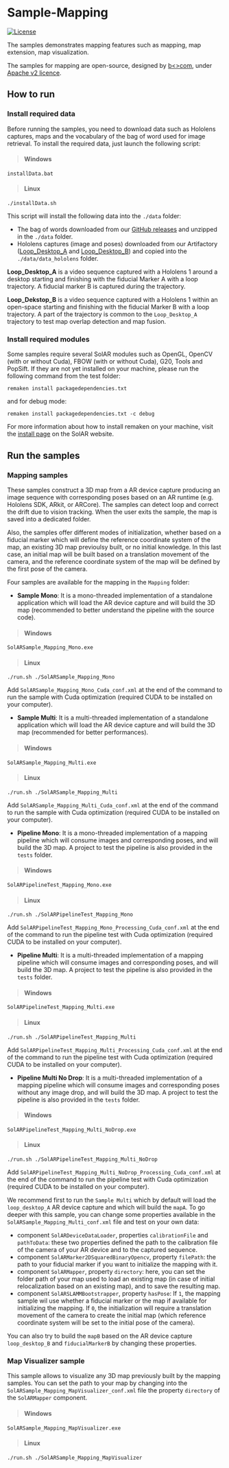 # Sample-Mapping
[![License](https://img.shields.io/github/license/SolARFramework/SolARModuleTools?style=flat-square&label=License)](https://www.apache.org/licenses/LICENSE-2.0)

The samples demonstrates mapping features such as mapping, map extension, map visualization.

The samples for mapping are open-source, designed by [b<>com](https://b-com.com/en), under [Apache v2 licence](https://www.apache.org/licenses/LICENSE-2.0).

## How to run

### Install required data

Before running the samples, you need to download data such as Hololens captures, maps and the vocabulary of the bag of word used for image retrieval.
To install the required data, just launch the following script:

> #### Windows
>
	installData.bat

> #### Linux
>
	./installData.sh

This script will install the following data into the `./data` folder:
- The bag of words downloaded from our [GitHub releases](https://github.com/SolarFramework/binaries/releases/download/fbow%2F0.0.1%2Fwin/fbow_voc.zip) and unzipped in the `./data` folder.
- Hololens captures (image and poses) downloaded from our Artifactory ([Loop_Desktop_A](https://repository.solarframework.org/generic/captures/hololens/bcomLab/loopDesktopA.zip) and [Loop_Desktop_B](https://repository.solarframework.org/generic/captures/hololens/bcomLab/loopDesktopB.zip)) and copied into the `./data/data_hololens` folder.

<strong>Loop_Desktop_A</strong> is a video sequence captured with a Hololens 1 around a desktop starting and finishing with the fiducial Marker A with a loop trajectory. A fiducial marker B is captured during the trajectory.

<strong>Loop_Dekstop_B</strong> is a video sequence captured with a Hololens 1 within an open-space starting and finishing with the fiducial Marker B with a loop trajectory. A part of the trajectory is common to the `Loop_Desktop_A` trajectory to test map overlap detection and map fusion.


### Install required modules

Some samples require several SolAR modules such as OpenGL, OpenCV (with or without Cuda), FBOW (with or without Cuda), G20, Tools and PopSift. If they are not yet installed on your machine, please run the following command from the test folder:

<pre><code>remaken install packagedependencies.txt</code></pre>

and for debug mode:

<pre><code>remaken install packagedependencies.txt -c debug</code></pre>

For more information about how to install remaken on your machine, visit the [install page](https://solarframework.github.io/install/) on the SolAR website.

## Run the samples

### Mapping samples

These samples construct a 3D map from a AR device capture producing an image sequence with corresponding poses based on an AR runtime (e.g. Hololens SDK, ARkit, or ARCore). The samples can detect loop and correct the drift due to vision tracking. When the user exits the sample, the map is saved into a dedicated folder.

Also, the samples offer different modes of initialization, whether based on a fiducial marker which will define the reference coordinate system of the map, an existing 3D map previoulsy built, or no initial knowledge. In this last case, an initial map will be built based on a translation movement of the camera, and the reference coordinate system of the map will be defined by the first pose of the camera.

Four samples are available for the mapping in the `Mapping` folder:
* <strong>Sample Mono</strong>: It is a mono-threaded implementation of a standalone application which will load the AR device capture and will build the 3D map (recommended to better understand the pipeline with the source code).

> #### Windows
>
	SolARSample_Mapping_Mono.exe

> #### Linux
>
	./run.sh ./SolARSample_Mapping_Mono

Add `SolARSample_Mapping_Mono_Cuda_conf.xml` at the end of the command to run the sample with Cuda optimization (required CUDA to be installed on your computer).

* <strong>Sample Multi</strong>: It is a multi-threaded implementation of a standalone application which will load the AR device capture and will build the 3D map (recommended for better performances).

> #### Windows
>
	SolARSample_Mapping_Multi.exe

> #### Linux
>
	./run.sh ./SolARSample_Mapping_Multi

Add `SolARSample_Mapping_Multi_Cuda_conf.xml` at the end of the command to run the sample with Cuda optimization (required CUDA to be installed on your computer).

* <strong>Pipeline Mono</strong>: It is a mono-threaded implementation of a mapping pipeline which will consume images and corresponding poses, and will build the 3D map. A project to test the pipeline is also provided in the `tests` folder.

> #### Windows
>
	SolARPipelineTest_Mapping_Mono.exe

> #### Linux
>
	./run.sh ./SolARPipelineTest_Mapping_Mono

Add `SolARPipelineTest_Mapping_Mono_Processing_Cuda_conf.xml` at the end of the command to run the pipeline test with Cuda optimization (required CUDA to be installed on your computer).

* <strong>Pipeline Multi</strong>: It is a multi-threaded implementation of a mapping pipeline which will consume images and corresponding poses, and will build the 3D map. A project to test the pipeline is also provided in the `tests` folder.

> #### Windows
>
	SolARPipelineTest_Mapping_Multi.exe

> #### Linux
>
	./run.sh ./SolARPipelineTest_Mapping_Multi

Add `SolARPipelineTest_Mapping_Multi_Processing_Cuda_conf.xml` at the end of the command to run the pipeline test with Cuda optimization (required CUDA to be installed on your computer).

* <strong>Pipeline Multi No Drop</strong>: It is a multi-threaded implementation of a mapping pipeline which will consume images and corresponding poses without any image drop, and will build the 3D map. A project to test the pipeline is also provided in the `tests` folder.

> #### Windows
>
	SolARPipelineTest_Mapping_Multi_NoDrop.exe

> #### Linux
>
	./run.sh ./SolARPipelineTest_Mapping_Multi_NoDrop

Add `SolARPipelineTest_Mapping_Multi_NoDrop_Processing_Cuda_conf.xml` at the end of the command to run the pipeline test with Cuda optimization (required CUDA to be installed on your computer).

We recommend first to run the `Sample Multi` which by default will load the `loop_desktop_A` AR device capture and which will build the `mapA`. To go deeper with this sample, you can change some properties available in the `SolARSample_Mapping_Multi_conf.xml` file and test on your own data:
* component `SolARDeviceDataLoader`, properties `calibrationFile` and `pathToData`: these two properties defined the path to the calibration file of the camera of your AR device and to the captured sequence.
* component `SolARMarker2DSquaredBinaryOpencv`, property `filePath`: the path to your fiducial marker if you want to initialize the mapping with it.
* component `SolARMapper`, property `directory`: here, you can set the folder path of your map used to load an existing map (in case of initial relocalization based on an existing map), and to save the resulting map.
* component `SolARSLAMMBootstrapper`, property `hasPose`: If `1`, the mapping sample wil use whether a fiducial marker or the map if available for initializing the mapping. If `0`, the initialization will require a translation movement of the camera to create the initial map (which reference coordinate system will be set to the initial pose of the camera).

You can also try to build the `mapB` based on the AR device capture `loop_desktop_B` and `fiducialMarkerB` by changing these properties.

### Map Visualizer sample

This sample allows to visualize any 3D map previously built by the mapping samples. You can set the path to your map by changing into the `SolARSample_Mapping_MapVisualizer_conf.xml` file the property `directory` of the `SolARMapper` component.

> #### Windows
>
	SolARSample_Mapping_MapVisualizer.exe

> #### Linux
>
	./run.sh ./SolARSample_Mapping_MapVisualizer

